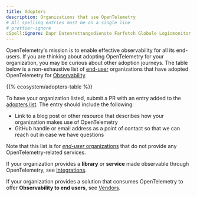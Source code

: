 ```yaml
---
title: Adopters
description: Organizations that use OpenTelemetry
# All spelling entries must be on a single line
# prettier-ignore
cSpell:ignore: Dapr Datenrettungsdienste Farfetch Globale Logicmonitor Logz Uplight Wandera Zocdoc
---
```


OpenTelemetry's mission is to enable effective observability for all its
end-users. If you are thinking about adopting OpenTelemetry for your
organization, you may be curious about other adoption journeys. The table below
is a non-exhaustive list of [end-user](/community/end-user/) organizations that
have adopted OpenTelemetry for
[Observability](/docs/concepts/observability-primer/).

{{% ecosystem/adopters-table %}}

To have your organization listed, submit a PR with an entry added to the
[adopters list](https://github.com/open-telemetry/opentelemetry.io/tree/main/data/ecosystem/adopters.yaml).
The entry should include the following:

- Link to a blog post or other resource that describes how your organization
  makes use of OpenTelemetry
- GitHub handle or email address as a point of contact so that we can reach out
  in case we have questions

Note that this list is for [_end-user_ organizations](https://community.cncf.io)
that do not provide any OpenTelemetry-related services.

If your organization provides a **library** or **service** made observable
through OpenTelemetry, see [Integrations](/ecosystem/integrations/).

If your organization provides a solution that consumes OpenTelemetry to offer
**Observability to end users**, see [Vendors](/ecosystem/vendors/).
